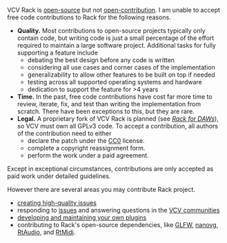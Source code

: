 
VCV Rack is [open-source](https://opensource.org/osd) but not [open-contribution](https://opensource.guide/how-to-contribute/).
I am unable to accept free code contributions to Rack for the following reasons.
- **Quality.**
Most contributions to open-source projects typically only contain code, but writing code is just a small percentage of the effort required to maintain a large software project.
Additional tasks for fully supporting a feature include
	- debating the best design before any code is written
	- considering all use cases and corner cases of the implementation
	- generalizability to allow other features to be built on top if needed
	- testing across all supported operating systems and hardware
	- dedication to support the feature for >4 years
- **Time.**
In the past, free code contributions have cost far more time to review, iterate, fix, and test than writing the implementation from scratch.
There have been exceptions to this, but they are rare.
- **Legal.**
A proprietary fork of VCV Rack is planned (see [*Rack for DAWs*](https://vcvrack.com/manual/FAQ.html#is-vcv-rack-available-as-a-vst-au-aax-plugin-for-daws)), so VCV must own all GPLv3 code.
To accept a contribution, all authors of the contribution need to either
	- declare the patch under the [CC0](https://creativecommons.org/publicdomain/zero/1.0/) license.
	- complete a copyright reassignment form.
	- perform the work under a paid agreement.

Except in exceptional circumstances, contributions are only accepted as paid work under detailed guidelines.

However there are several areas you may contribute Rack project.
- [creating high-quality issues](https://vcvrack.com/manual/FAQ.html#i-found-a-bug)
- responding to [issues](https://github.com/VCVRack/Rack/issues) and answering questions in the [VCV communities](https://vcvrack.com/manual/Communities.html)
- [developing and maintaining your own plugins](https://vcvrack.com/manual/PluginDevelopmentTutorial.html)
- contributing to Rack's open-source dependencies, like [GLFW](https://www.glfw.org/), [nanovg](https://github.com/memononen/nanovg), [RtAudio](https://www.music.mcgill.ca/~gary/rtaudio/), and [RtMidi](https://www.music.mcgill.ca/~gary/rtmidi/).
